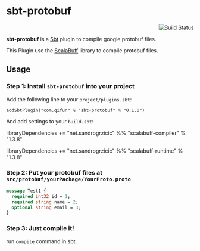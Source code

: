 # sbt-protobuf

<div align="right"><a href="https://travis-ci.org/qifun/sbt-protobuf"><img alt="Build Status" src="https://travis-ci.org/qifun/sbt-protobuf.png?branch=master"/></a></div>

**sbt-protobuf** is a [Sbt](http://www.scala-sbt.org/) plugin to compile google protobuf files.

This Plugin use the [ScalaBuff](https://github.com/SandroGrzicic/ScalaBuff) library to compile protobuf files.

## Usage

### Step 1: Install `sbt-protobuf` into your project

Add the following line to your `project/plugins.sbt`:

    addSbtPlugin("com.qifun" % "sbt-protobuf" % "0.1.0")

And add settings to your `build.sbt`:

libraryDependencies += "net.sandrogrzicic" %% "scalabuff-compiler" % "1.3.8"

libraryDependencies += "net.sandrogrzicic" %% "scalabuff-runtime" % "1.3.8"

### Step 2: Put your protobuf files at `src/protobuf/yourPackage/YourProto.proto`

``` protobuf
message Test1 {
  required int32 id = 1;
  required string name = 2;
  optional string email = 3;
}

```

### Step 3: Just compile it!

run `compile` command in sbt.

